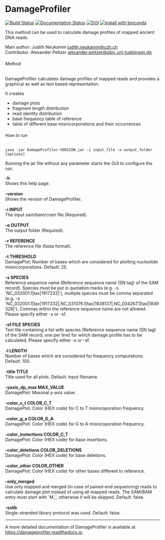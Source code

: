 # DamageProfiler
[![Build Status](https://travis-ci.org/Integrative-Transcriptomics/DamageProfiler.svg?branch=master)](https://travis-ci.org/Integrative-Transcriptomics/DamageProfiler)
[![Documentation Status](https://readthedocs.org/projects/damageprofiler/badge/?version=latest)](http://damageprofiler.readthedocs.io/en/latest/?badge=latest)
[![DOI](https://zenodo.org/badge/84447018.svg)](https://zenodo.org/badge/latestdoi/84447018)
[![install with bioconda](https://img.shields.io/badge/install%20with-bioconda-brightgreen.svg?style=flat-square)](http://bioconda.github.io/recipes/damageprofiler/README.html)

This method can be used to calculate damage profiles of mapped ancient DNA reads. 

Main author: Judith Neukamm <judith.neukamm@uzh.ch>\
Contributor: Alexander Peltzer <alexander.peltzer@qbic.uni-tuebingen.de>

###### Method
DamageProfiler calculates damage profiles of mapped reads and provides a 
graphical as well as text based representation. 

It creates 
- damage plots
- fragment length distribution
- read identity distribution 
- base frequency table of reference 
- table of different base misincorporations and their occurrences


###### How to run

```
java -jar DamageProfiler-VERSION.jar -i input_file -o output_folder [options]
```

Running the jar file without any parameter starts the GUI to configure the run.


**-h**\
Shows this help page.\
\
**-version**\
Shows the version of DamageProfiler.\
\
**-i INPUT**\
The input sam/bam/cram file (Required).\
\
**-o OUTPUT**\
The output folder (Required).\
\
**-r REFERENCE**\
The reference file (fasta format).\
\
**-t THRESHOLD**\
DamagePlot: Number of bases which are considered for plotting nucleotide misincorporations. Default: 25.\
\
**-s SPECIES**\
Reference sequence name (Reference sequence name (SN tag) of the SAM record). Species must be put in 
quotation marks (e.g. -s 'NC_032001.1|tax|1917232|'), multiple species must be comma separated 
(e.g. -s 'NC_032001.1|tax|1917232|,NC_031076.1|tax|1838137|,NC_034267.1|tax|1849328|'). Commas within the reference 
sequence name are not allowed. Please specify either -s or -sf.\
\
**-sf FILE SPECIES**\
Text file containing a list with species (Reference sequence name (SN tag) of the SAM record, one per line) for which 
damage profile has to be calculated. Please specify either -s or -sf.\
\
**-l LENGTH**\
Number of bases which are considered for frequency computations. Default: 100.\
\
**-title TITLE**\
Title used for all plots. Default: input filename.\
\
**-yaxis_dp_max MAX_VALUE**\
DamagePlot: Maximal y-axis value.\
\
**-color_c_t COLOR_C_T**\
DamagePlot: Color (HEX code) for C to T misincoporation frequency.\
\
**-color_g_a COLOR_G_A**\
DamagePlot: Color (HEX code) for G to A misincoporation frequency.\
\
**-color_instertions COLOR_C_T**\
DamagePlot: Color (HEX code) for base insertions.\
\
**-color_deletions COLOR_DELETIONS**\
DamagePlot: Color (HEX code) for base deletions.\
\
**-color_other COLOR_OTHER**\
DamagePlot: Color (HEX code) for other bases different to reference.\
\
**-only_merged**\
Use only mapped and merged (in case of paired-end sequencing) reads to calculate damage plot instead of using all mapped reads. The SAM/BAM entry must start with 'M_', otherwise it will be skipped. Default: false.\
\
**-sslib**\
Single-stranded library protocol was used. Default: false.

-------------------------------------------------------

A more detailed documentation of DamageProfiler is available at 
https://damageprofiler.readthedocs.io.